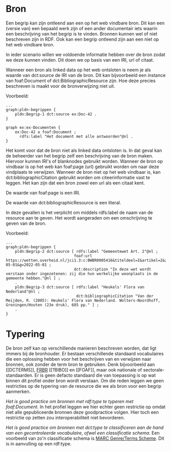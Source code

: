 # Bron
Een begrip kan zijn ontleend aan een op het web vindbare bron. Dit kan een (versie van) een bepaald werk zijn of een ander documentair iets waarin een beschrijving van het begrip is te vinden. Bronnen kunnen wel of niet beschreven zijn in RDF. Ook kan een begrip ontleend zijn aan een niet op het web vindbare bron.

In ieder scenario willen we voldoende informatie hebben over de bron zodat we deze kunnen vinden. Dit doen we op basis van een IRI, url of citaat.

Wanneer een bron als linked data op het web ontsloten is neem je als waarde van dct:source de IRI van de bron. Dit kan bijvoorbeeld een instance van foaf:Document of dct:BibliographicResource zijn. Hoe deze precies beschreven is maakt voor de bronverwijzing niet uit.

Voorbeeld:
```
...
graph:pldn-begrippen {
    pldn:Begrip-1 dct:source ex:Doc-42 .
}

graph ex:ex-Documenten {
    ex:Doc-42 a foaf:Document ;
      rdfs:label "Het document met alle antwoorden"@nl .
}
```
Het komt voor dat de bron niet als linked data ontsloten is. In dat geval kan de beheerder van het begrip zelf een beschrijving van de bron maken.
Hiervoor kunnen IRI's of blanknodes gebruikt worden. Wanneer de bron op vindbaar is op het web kan foaf:page (url) gebruikt worden om naar deze vindplaats te verwijzen. Wanneer de bron niet op het web vindbaar is, kan dct:bibliographicCitation gebruikt worden om citeerinformatie vast te leggen. Het kan zijn dat een bron zowel een url als een citaat kent.

De waarde van foaf:page is een IRI.

De waarde van dct:bibliographicResource is een literal.

In deze gevallen is het verplicht om middels rdfs:label de naam van de resource aan te geven. Het wordt aangeraden om een omschrijving te geven van de bron.

Voorbeeld:
```
...
graph:pldn-begrippen {
    pldn:Begrip-2 dct:source [ rdfs:label "Gemeentewet Art. 2"@nl ;
                              foaf:url https://wetten.overheid.nl/jci1.3:c:BWBR0005416&titeldeel=I&artikel=2&z=2022-05-01&g=2022-05-01 ;
                              dct:description "In deze wet wordt verstaan onder ingezetenen: zij die hun werkelijke woonplaats in de gemeente hebben."@nl ] ;
    .
    pldn:Begrip-3 dct:source [ rdfs:label "Heukels' Flora van Nederland"@nl ;
                               dct:bibliographicCitation "Van der Meijden, R. (2005): Heukels' Flora van Nederland. Wolters-Noordhoff, Groningen/Houten (23e druk), 685 pp." ] ;
    .
}
```

# Typering
De bron zelf kan op verschillende manieren beschreven worden, dat ligt immers bij de bronhouder. Er bestaan verschillende standaard vocabulaires die een oplossing hebben voor het beschrijven van en verwijzen naar bronnen, ook zonder de term bron te gebruiken. Denk bijvoorbeeld aan [[DCTERMS]], [FRBR](http://www.sparontologies.net/ontologies/frbr) [[?BIBO]] en [[FOAF]], maar ook nationale of sectorale-standaarden. Er is geen defacto standaard die van toepassing is op wat binnen dit profiel onder bron wordt verstaan. Om die reden leggen we geen restricties op de typering van de resource die we als bron voor een begrip aanmerken.

*Het is good practice om bronnen met _rdf:type_ te typeren met foaf:Document.* In het profiel leggen we hier echter geen restrictie op omdat niet alle gepubliceerde bronnen deze goodpractice volgen. Hier toch een restrictie op zetten zou interoperabiliteit niet bevorderen.

*Het is good practice om bronnen met _dct:type_ te classificeren aan de hand van een gecontroleerde vocabulaire, ofwel een classificatie schema*. Een voorbeeld van zo'n classificatie schema is [MARC Genre/Terms Scheme](http://id.loc.gov/vocabulary/marcgt). Dit is in aanvulling op een rdf:type.

